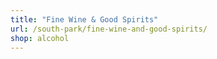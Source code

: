 ```yaml
---
title: "Fine Wine & Good Spirits"
url: /south-park/fine-wine-and-good-spirits/
shop: alcohol
---
```

